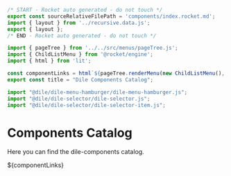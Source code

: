 ```js server
/* START - Rocket auto generated - do not touch */
export const sourceRelativeFilePath = 'components/index.rocket.md';
import { layout } from '../recursive.data.js';
export { layout };
/* END - Rocket auto generated - do not touch */

import { pageTree } from '../../src/menus/pageTree.js'; 
import { ChildListMenu } from '@rocket/engine';
import { html } from 'lit';

const componentLinks = html`${pageTree.renderMenu(new ChildListMenu(), sourceRelativeFilePath)}`;
export const title = "Dile Components Catalog";
```

```js script
import "@dile/dile-menu-hamburger/dile-menu-hamburger.js";
import "@dile/dile-selector/dile-selector.js";
import "@dile/dile-selector/dile-selector-item.js";
```


# Components Catalog

Here you can find the dile-components catalog.

<div>${componentLinks}</div>
